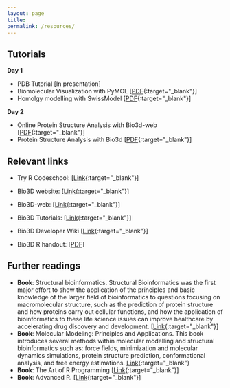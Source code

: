 ```yaml
---
layout: page
title: 
permalink: /resources/
---
```


## Tutorials

**Day 1**

* PDB Tutorial [In presentation]
* Biomolecular Visualization with PyMOL [[PDF](https://www.dropbox.com/s/m8sddz7ifzbu8nt/pymol.pdf?dl=1){:target="_blank"}]
* Homolgy modelling with SwissModel [[PDF](https://www.dropbox.com/s/7lwy0cf6v4rr45f/swissmodel.pdf?dl=1){:target="_blank"}]


**Day 2**

* Online Protein Structure Analysis with Bio3d-web [[PDF](https://www.dropbox.com/s/kjdgft3gey7q7jw/bio3d-web.pdf?dl=1){:target="_blank"}]
* Protein Structure Analysis with Bio3d [[PDF](https://www.dropbox.com/s/kpdno1xf4zsnhn7/bio3d.pdf?dl=1){:target="_blank"}]


## Relevant links

* Try R Codeschool: [[Link](http://tryr.codeschool.com/){:target="_blank"}]

* Bio3D website: [[Link](http://thegrantlab.org/bio3d/){:target="_blank"}]
* Bio3D-web: [[Link](http://thegrantlab.org/bio3d-web/){:target="_blank"}]

* Bio3D Tutorials: [[Link](http://thegrantlab.org/bio3d/tutorials){:target="_blank"}]
* Bio3D Developer Wiki [[Link](https://bitbucket.org/Grantlab/bio3d){:target="_blank"}]
* Bio3D R handout: [[PDF](https://www.dropbox.com/s/rg25icq2ze8kxlw/Bio3D_tutoral1.pdf?dl=1)]

  
## Further readings

* **Book**: Structural bioinformatics. Structural Bioinformatics was the first major effort to show the application of the principles and basic knowledge of the larger field of bioinformatics to questions focusing on macromolecular structure, such as the prediction of protein structure and how proteins carry out cellular functions, and how the application of bioinformatics to these life science issues can improve healthcare by accelerating drug discovery and development. [[Link](http://eu.wiley.com/WileyCDA/WileyTitle/productCd-0470181052.html){:target="_blank"}]
* **Book**: Molecular Modeling: Principles and Applications. This book introduces several methods within molecular modelling and structural bioinformatics such as: force fields, minimization and molecular dynamics simulations, protein structure prediction, conformational analysis, and free energy estimations. [Link](http://www.akademika.no/molecular-modelling/andrew-r-leach/leach-andrew-r/9780582382107){:target="_blank"}
* **Book**: The Art of R Programming [[Link](https://www.nostarch.com/artofr.htm){:target="_blank"}]
* **Book**: Advanced R. [[Link](http://adv-r.had.co.nz/){:target="_blank"}]




